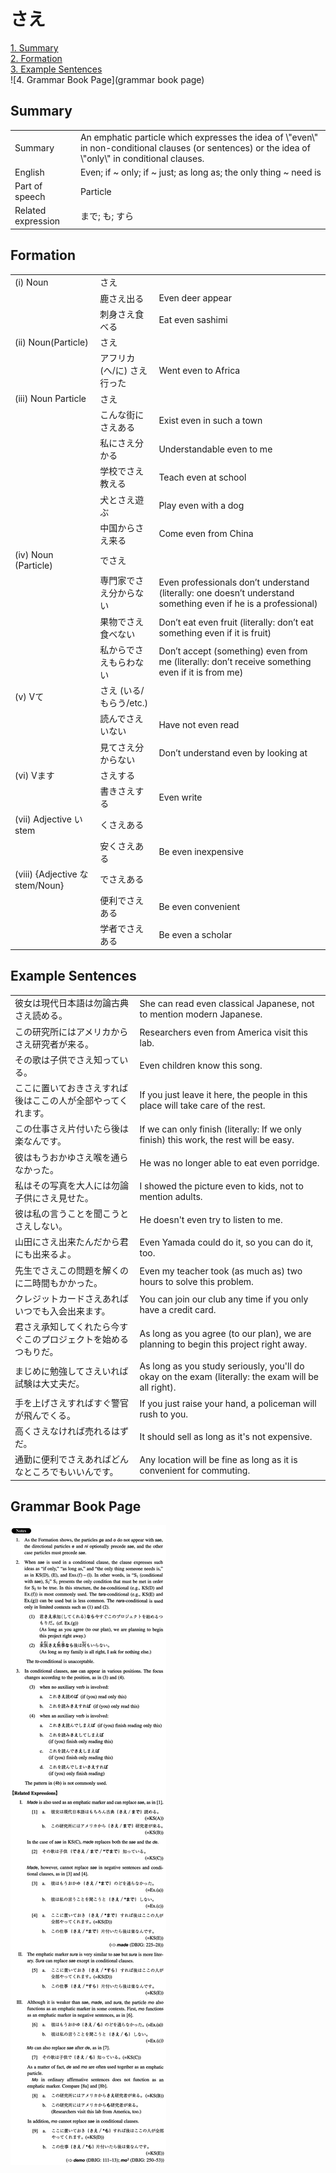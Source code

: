 # さえ

[1. Summary](#summary)<br>
[2. Formation](#formation)<br>
[3. Example Sentences](#example-sentences)<br>
![4. Grammar Book Page](grammar book page)<br>


## Summary

<table><tr>   <td>Summary</td>   <td>An emphatic particle which expresses the idea of \"even\" in non-conditional clauses (or sentences) or the idea of \"only\" in conditional clauses.</td></tr><tr>   <td>English</td>   <td>Even; if ~ only; if ~ just; as long as; the only thing ~ need is</td></tr><tr>   <td>Part of speech</td>   <td>Particle</td></tr><tr>   <td>Related expression</td>   <td>まで; も; すら</td></tr></table>

## Formation

<table class="table"><tbody><tr class="tr head"><td class="td"><span class="numbers">(i)</span> <span class="bold">Noun</span></td><td class="td"><span class="concept">さえ</span></td><td class="td"></td></tr><tr class="tr"><td class="td"></td><td class="td"><span>鹿</span><span class="concept">さえ</span><span>出る</span></td><td class="td"><span>Even deer appear</span></td></tr><tr class="tr"><td class="td"></td><td class="td"><span>刺身</span><span class="concept">さえ</span><span>食べる</span></td><td class="td"><span>Eat even sashimi</span></td></tr><tr class="tr head"><td class="td"><span class="numbers">(ii)</span> <span class="bold">Noun(Particle)</span> </td><td class="td"><span class="concept">さえ</span></td><td class="td"></td></tr><tr class="tr"><td class="td"></td><td class="td"><span>アフリカ(へ/に)</span> <span class="concept">さえ</span><span>行った</span></td><td class="td"><span>Went even to Africa</span></td></tr><tr class="tr head"><td class="td"><span class="numbers">(iii)</span> <span class="bold">Noun Particle</span></td><td class="td"><span class="concept">さえ</span></td><td class="td"></td></tr><tr class="tr"><td class="td"></td><td class="td"><span>こんな街に</span><span class="concept">さえ</span><span>ある</span></td><td class="td"><span>Exist even in such a town</span></td></tr><tr class="tr"><td class="td"></td><td class="td"><span>私に</span><span class="concept">さえ</span><span>分かる</span></td><td class="td"><span>Understandable even to me</span></td></tr><tr class="tr"><td class="td"></td><td class="td"><span>学校で</span><span class="concept">さえ</span><span>教える</span></td><td class="td"><span>Teach even at school</span></td></tr><tr class="tr"><td class="td"></td><td class="td"><span>犬と</span><span class="concept">さえ</span><span>遊ぶ</span></td><td class="td"><span>Play even with a dog</span></td></tr><tr class="tr"><td class="td"></td><td class="td"><span>中国から</span><span class="concept">さえ</span><span>来る</span></td><td class="td"><span>Come even from China</span></td></tr><tr class="tr head"><td class="td"><span class="numbers">(iv)</span> <span class="bold">Noun (Particle)</span> </td><td class="td"><span>で</span><span class="concept">さえ</span></td><td class="td"></td></tr><tr class="tr"><td class="td"></td><td class="td"><span>専門家で</span><span class="concept">さえ</span><span>分からない</span></td><td class="td"><span>Even professionals don’t understand (literally: one doesn’t understand something even if he is a professional)</span> </td></tr><tr class="tr"><td class="td"></td><td class="td"><span>果物で</span><span class="concept">さえ</span><span>食べない</span></td><td class="td"><span>Don’t eat even fruit (literally: don’t eat something even if it is fruit)</span> </td></tr><tr class="tr"><td class="td"></td><td class="td"><span>私からで</span><span class="concept">さえ</span><span>もらわない</span></td><td class="td"><span>Don’t accept (something) even from me (literally: don’t receive something even if it is from me)</span> </td></tr><tr class="tr head"><td class="td"><span class="numbers">(v)</span> <span class="bold">Vて</span></td><td class="td"><span class="concept">さえ</span><span> (いる/もらう/etc.)</span> </td><td class="td"></td></tr><tr class="tr"><td class="td"></td><td class="td"><span>読んで</span><span class="concept">さえ</span><span>いない</span></td><td class="td"><span>Have not even read</span></td></tr><tr class="tr"><td class="td"></td><td class="td"><span>見て</span><span class="concept">さえ</span><span>分からない</span></td><td class="td"><span>Don’t understand even by looking at</span></td></tr><tr class="tr head"><td class="td"><span class="numbers">(vi)</span> <span class="bold">Vます</span></td><td class="td"><span class="concept">さえ</span><span>する</span></td><td class="td"></td></tr><tr class="tr"><td class="td"></td><td class="td"><span>書き</span><span class="concept">さえ</span><span>する</span></td><td class="td"><span>Even write</span></td></tr><tr class="tr head"><td class="td"><span class="numbers">(vii)</span> <span class="bold">Adjective い stem</span></td><td class="td"><span>く</span><span class="concept">さえ</span><span>ある</span></td><td class="td"></td></tr><tr class="tr"><td class="td"></td><td class="td"><span>安く</span><span class="concept">さえ</span><span>ある</span></td><td class="td"><span>Be even inexpensive</span></td></tr><tr class="tr head"><td class="td"><span class="numbers">(viii)</span> <span class="bold">{Adjective な stem/Noun}</span></td><td class="td"><span>で</span><span class="concept">さえ</span><span>ある</span></td><td class="td"></td></tr><tr class="tr"><td class="td"></td><td class="td"><span>便利で</span><span class="concept">さえ</span><span>ある</span></td><td class="td"><span>Be even convenient</span></td></tr><tr class="tr"><td class="td"></td><td class="td"><span>学者で</span><span class="concept">さえ</span><span>ある</span></td><td class="td"><span>Be even a scholar</span></td></tr></tbody></table>

## Example Sentences

<table><tr>   <td>彼女は現代日本語は勿論古典さえ読める。</td>   <td>She can read even classical Japanese, not to mention modern Japanese.</td></tr><tr>   <td>この研究所にはアメリカからさえ研究者が来る。</td>   <td>Researchers even from America visit this lab.</td></tr><tr>   <td>その歌は子供でさえ知っている。</td>   <td>Even children know this song.</td></tr><tr>   <td>ここに置いておきさえすれば後はここの人が全部やってくれます。</td>   <td>If you just leave it here, the people in this place will take care of the rest.</td></tr><tr>   <td>この仕事さえ片付いたら後は楽なんです。</td>   <td>If we can only finish (literally: If we only finish) this work, the rest will be easy.</td></tr><tr>   <td>彼はもうおかゆさえ喉を通らなかった。</td>   <td>He was no longer able to eat even porridge.</td></tr><tr>   <td>私はその写真を大人には勿論子供にさえ見せた。</td>   <td>I showed the picture even to kids, not to mention adults.</td></tr><tr>   <td>彼は私の言うことを聞こうとさえしない。</td>   <td>He doesn't even try to listen to me.</td></tr><tr>   <td>山田にさえ出来たんだから君にも出来るよ。</td>   <td>Even Yamada could do it, so you can do it, too.</td></tr><tr>   <td>先生でさえこの問題を解くのに二時間もかかった。</td>   <td>Even my teacher took (as much as) two hours to solve this problem.</td></tr><tr>   <td>クレジットカードさえあればいつでも入会出来ます。</td>   <td>You can join our club any time if you only have a credit card.</td></tr><tr>   <td>君さえ承知してくれたら今すぐこのプロジェクトを始めるつもりだ。</td>   <td>As long as you agree (to our plan), we are planning to begin this project right away.</td></tr><tr>   <td>まじめに勉強してさえいれば試験は大丈夫だ。</td>   <td>As long as you study seriously, you'll do okay on the exam (literally: the exam will be all right).</td></tr><tr>   <td>手を上げさえすればすぐ警官が飛んでくる。</td>   <td>If you just raise your hand, a policeman will rush to you.</td></tr><tr>   <td>高くさえなければ売れるはずだ。</td>   <td>It should sell as long as it's not expensive.</td></tr><tr>   <td>通勤に便利でさえあればどんなところでもいいんです。</td>   <td>Any location will be fine as long as it is convenient for commuting.</td></tr></table>

## Grammar Book Page

![](../img/Intermediateさえ.png)

